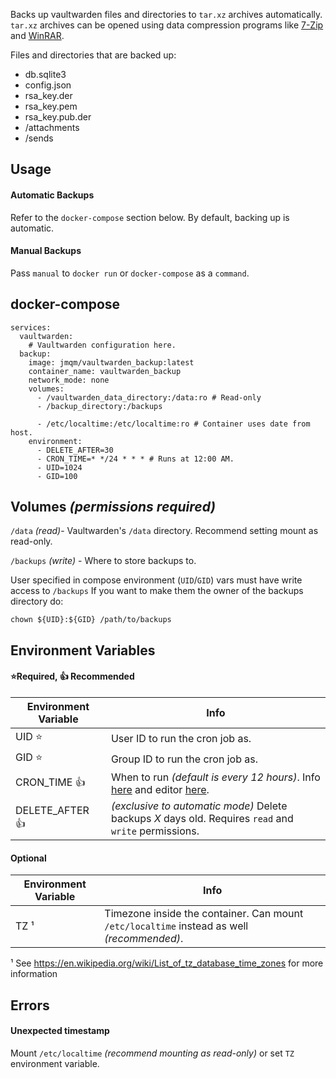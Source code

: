 Backs up vaultwarden files and directories to `tar.xz` archives automatically. `tar.xz` archives can be opened using data compression programs like [7-Zip](https://www.7-zip.org/) and [WinRAR](https://www.win-rar.com/).

Files and directories that are backed up:
- db.sqlite3
- config.json
- rsa_key.der
- rsa_key.pem
- rsa_key.pub.der
- /attachments
- /sends

## Usage

#### Automatic Backups
Refer to the `docker-compose` section below. By default, backing up is automatic.

#### Manual Backups
Pass `manual` to `docker run` or `docker-compose` as a `command`.

## docker-compose
```
services:
  vaultwarden:
    # Vaultwarden configuration here.
  backup:
    image: jmqm/vaultwarden_backup:latest
    container_name: vaultwarden_backup
    network_mode: none
    volumes:
      - /vaultwarden_data_directory:/data:ro # Read-only
      - /backup_directory:/backups

      - /etc/localtime:/etc/localtime:ro # Container uses date from host.
    environment:
      - DELETE_AFTER=30
      - CRON_TIME=* */24 * * * # Runs at 12:00 AM.
      - UID=1024
      - GID=100
```

## Volumes _(permissions required)_
`/data` _(read)_- Vaultwarden's `/data` directory. Recommend setting mount as read-only.

`/backups` _(write)_ - Where to store backups to.

User specified in compose environment (`UID`/`GID`) vars must have write access to `/backups`
If you want to make them the owner of the backups directory do: 
```
chown ${UID}:${GID} /path/to/backups
```

## Environment Variables
#### ⭐Required, 👍 Recommended
| Environment Variable | Info                                                                                                                                  |
| -------------------- | ------------------------------------------------------------------------------------------------------------------------------------- |
| UID                ⭐| User ID to run the cron job as.                                                                                                       |
| GID                ⭐| Group ID to run the cron job as.                                                                                                      |
| CRON_TIME          👍| When to run _(default is every 12 hours)_. Info [here][cron-format-wiki] and editor [here][cron-editor]. |
| DELETE_AFTER       👍| _(exclusive to automatic mode)_ Delete backups _X_ days old. Requires `read` and `write` permissions.                                 |

#### Optional
| Environment Variable | Info                                                                                         |
| -------------------- | -------------------------------------------------------------------------------------------- |
| TZ ¹                 | Timezone inside the container. Can mount `/etc/localtime` instead as well _(recommended)_.   |

¹ See <https://en.wikipedia.org/wiki/List_of_tz_database_time_zones> for more information

## Errors
#### Unexpected timestamp
Mount `/etc/localtime` _(recommend mounting as read-only)_ or set `TZ` environment variable.

[cron-format-wiki]: https://www.ibm.com/docs/en/db2oc?topic=task-unix-cron-format
[cron-editor]: https://crontab.guru/
